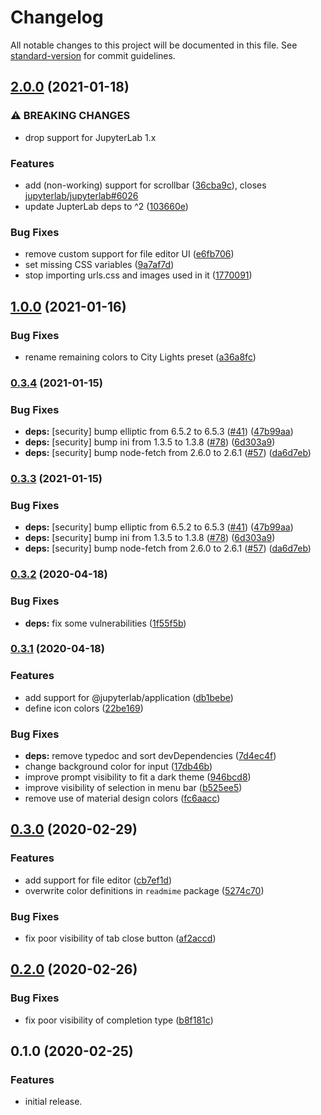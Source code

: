 # Changelog

All notable changes to this project will be documented in this file. See [standard-version](https://github.com/conventional-changelog/standard-version) for commit guidelines.

## [2.0.0](https://github.com/yudai-nkt/jupyterlab_city-lights-theme/compare/v1.0.0...v2.0.0) (2021-01-18)


### ⚠ BREAKING CHANGES

* drop support for JupyterLab 1.x

### Features

* add (non-working) support for scrollbar ([36cba9c](https://github.com/yudai-nkt/jupyterlab_city-lights-theme/commit/36cba9c7aebf445db092f6b6270b7bc205333972)), closes [jupyterlab/jupyterlab#6026](https://github.com/jupyterlab/jupyterlab/issues/6026)
* update JupterLab deps to ^2 ([103660e](https://github.com/yudai-nkt/jupyterlab_city-lights-theme/commit/103660e16b8b9b41aec4743b2770fc9309e03b9c))


### Bug Fixes

* remove custom support for file editor UI ([e6fb706](https://github.com/yudai-nkt/jupyterlab_city-lights-theme/commit/e6fb706eb27513fd705fc18ae0253477242b13d3))
* set missing CSS variables ([9a7af7d](https://github.com/yudai-nkt/jupyterlab_city-lights-theme/commit/9a7af7df4ebb92319f1dad1f77bd3a131751ffc8))
* stop importing urls.css and images used in it ([1770091](https://github.com/yudai-nkt/jupyterlab_city-lights-theme/commit/17700913ee5aae10a718991ae3e33fa191272caf))

## [1.0.0](https://github.com/yudai-nkt/jupyterlab_city-lights-theme/compare/v0.3.4...v1.0.0) (2021-01-16)


### Bug Fixes

* rename remaining colors to City Lights preset ([a36a8fc](https://github.com/yudai-nkt/jupyterlab_city-lights-theme/commit/a36a8fc41763ebc68798935ad8d537802c90e6c4))

### [0.3.4](https://github.com/yudai-nkt/jupyterlab_city-lights-theme/compare/v0.3.2...v0.3.4) (2021-01-15)


### Bug Fixes

* **deps:** [security] bump elliptic from 6.5.2 to 6.5.3 ([#41](https://github.com/yudai-nkt/jupyterlab_city-lights-theme/issues/41)) ([47b99aa](https://github.com/yudai-nkt/jupyterlab_city-lights-theme/commit/47b99aab87a420a1dc7595680305d8798732d340))
* **deps:** [security] bump ini from 1.3.5 to 1.3.8 ([#78](https://github.com/yudai-nkt/jupyterlab_city-lights-theme/issues/78)) ([6d303a9](https://github.com/yudai-nkt/jupyterlab_city-lights-theme/commit/6d303a9dd90e208b765fdefa6309186a83dfc060))
* **deps:** [security] bump node-fetch from 2.6.0 to 2.6.1 ([#57](https://github.com/yudai-nkt/jupyterlab_city-lights-theme/issues/57)) ([da6d7eb](https://github.com/yudai-nkt/jupyterlab_city-lights-theme/commit/da6d7eb96df98ecfbb39d436c27fb2dfa2570b00))

### [0.3.3](https://github.com/yudai-nkt/jupyterlab_city-lights-theme/compare/v0.3.2...v0.3.3) (2021-01-15)


### Bug Fixes

* **deps:** [security] bump elliptic from 6.5.2 to 6.5.3 ([#41](https://github.com/yudai-nkt/jupyterlab_city-lights-theme/issues/41)) ([47b99aa](https://github.com/yudai-nkt/jupyterlab_city-lights-theme/commit/47b99aab87a420a1dc7595680305d8798732d340))
* **deps:** [security] bump ini from 1.3.5 to 1.3.8 ([#78](https://github.com/yudai-nkt/jupyterlab_city-lights-theme/issues/78)) ([6d303a9](https://github.com/yudai-nkt/jupyterlab_city-lights-theme/commit/6d303a9dd90e208b765fdefa6309186a83dfc060))
* **deps:** [security] bump node-fetch from 2.6.0 to 2.6.1 ([#57](https://github.com/yudai-nkt/jupyterlab_city-lights-theme/issues/57)) ([da6d7eb](https://github.com/yudai-nkt/jupyterlab_city-lights-theme/commit/da6d7eb96df98ecfbb39d436c27fb2dfa2570b00))

### [0.3.2](https://github.com/yudai-nkt/jupyterlab_city-lights-theme/compare/v0.3.1...v0.3.2) (2020-04-18)


### Bug Fixes

* **deps:** fix some vulnerabilities ([1f55f5b](https://github.com/yudai-nkt/jupyterlab_city-lights-theme/commit/1f55f5b60b25765337576966a209ffebecbd28f7))

### [0.3.1](https://github.com/yudai-nkt/jupyterlab_city-lights-theme/compare/v0.3.0...v0.3.1) (2020-04-18)


### Features

* add support for @jupyterlab/application ([db1bebe](https://github.com/yudai-nkt/jupyterlab_city-lights-theme/commit/db1bebee6071d3949b58616be380cfef98861b77))
* define icon colors ([22be169](https://github.com/yudai-nkt/jupyterlab_city-lights-theme/commit/22be1694c872920a1b22ce35075b269e2b789e48))


### Bug Fixes

* **deps:** remove typedoc and sort devDependencies ([7d4ec4f](https://github.com/yudai-nkt/jupyterlab_city-lights-theme/commit/7d4ec4ff9f6f2cba84d83c45f4b79e2af048a6ba))
* change background color for input ([17db46b](https://github.com/yudai-nkt/jupyterlab_city-lights-theme/commit/17db46b99552e50a7cd3b4e9b7c5dc0406b73c77))
* improve prompt visibility to fit a dark theme ([946bcd8](https://github.com/yudai-nkt/jupyterlab_city-lights-theme/commit/946bcd862e32ba6071aaa367ef0f9bd2ea1ae951))
* improve visibility of selection in menu bar ([b525ee5](https://github.com/yudai-nkt/jupyterlab_city-lights-theme/commit/b525ee568e7d06a5dab443bec2c171aff5443ed9))
* remove use of material design colors ([fc6aacc](https://github.com/yudai-nkt/jupyterlab_city-lights-theme/commit/fc6aaccdcc6ede6beb78d019993cd3f3005c1bd0))

## [0.3.0](https://github.com/yudai-nkt/jupyterlab_city-lights-theme/compare/v0.2.0...v0.3.0) (2020-02-29)


### Features

* add support for file editor ([cb7ef1d](https://github.com/yudai-nkt/jupyterlab_city-lights-theme/commit/cb7ef1d628b592b363c4b48605ee820339f2f214))
* overwrite color definitions in `readmime` package ([5274c70](https://github.com/yudai-nkt/jupyterlab_city-lights-theme/commit/5274c7058e10c32c332eb6e2d0b05797fa280883))


### Bug Fixes

* fix poor visibility of tab close button ([af2accd](https://github.com/yudai-nkt/jupyterlab_city-lights-theme/commit/af2accdb97476c06af7510d2593f9b2e7a940ae9))

## [0.2.0](https://github.com/yudai-nkt/jupyterlab_city-lights-theme/compare/v0.1.0...v0.2.0) (2020-02-26)


### Bug Fixes

* fix poor visibility of completion type ([b8f181c](https://github.com/yudai-nkt/jupyterlab_city-lights-theme/commit/b8f181c781e462da12c430e2bdd79f11e19f6a98))

## 0.1.0 (2020-02-25)


### Features
* initial release.
